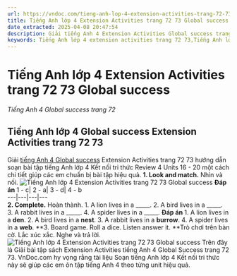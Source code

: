 ```yaml
---
url: https://vndoc.com/tieng-anh-lop-4-extension-activities-trang-72-73-global-success-322852
title: Tiếng Anh lớp 4 Extension Activities trang 72 73 Global success - Tiếng Anh 4 Global success trang 72 - VnDoc.com
date_extracted: 2025-04-08 20:47:54
description: Giải tiếng Anh 4 Extension Activities Global success trang 72 73 giúp các em chuẩn bị bài tập tiếng Anh lớp 4 Global success hiệu quả.
keywords: Tiếng Anh lớp 4 extension activities trang 72 73,Tiếng Anh lớp 4 extension activities,Tiếng Anh 4 Global success extension activities,extension activities tiếng anh lớp 4 global success,tiếng anh lớp 4 global success extension activities,extension activities lớp 4,Tiếng Anh lớp 4 extension activities trang 72 73 Global Success,tiếng anh 4 extension activities,tiếng anh 4 extension activities trang 72 73,tiếng anh 4 extension activities global success
---
```


# Tiếng Anh lớp 4 Extension Activities trang 72 73 Global success
 _Tiếng Anh 4 Global success trang 72_
## Tiếng Anh lớp 4 Global success Extension Activities trang 72 73
Giải [tiếng Anh 4 Global success](<https://vndoc.com/tieng-anh-lop-4-global-success>) Extension Activities trang 72 73 hướng dẫn soạn bài tập tiếng Anh lớp 4 Kết nối tri thức Review 4 Units 16 - 20 một cách chi tiết giúp các em chuẩn bị bài tập hiệu quả.
**1\. Look and match.** Nhìn và nối.
![Tiếng Anh lớp 4 Extension Activities trang 72 73 Global success](https://i.vdoc.vn/data/image/2024/06/25/tieng-anh-lop-4-extension-activities-trang-72-73-global-success-1.png)
**Đáp án**
1 - c| 2 - a| 3 - d| 4 - b  
---|---|---|---  
**2\. Complete.** Hoàn thành.
1\. A lion lives in a \_\_\_\_\_.
2\. A bird lives in a \_\_\_\_\_.
3\. A rabbit lives in a \_\_\_\_\_.
4\. A spider lives in a \_\_\_\_\_.
**Đáp án**
1\. A lion lives in a **den**.
2\. A bird lives in a **nest**.
3\. A rabbit lives in a **burrow**.
4\. A spider lives in a **web**.
**3\. Board game. Roll a dice. Listen answer it. **Trò chơi trên bàn cờ. Lắc xúc xắc. Nghe và trả lời.
![Tiếng Anh lớp 4 Extension Activities trang 72 73 Global success](https://i.vdoc.vn/data/image/2024/06/25/tieng-anh-lop-4-extension-activities-trang-72-73-global-success-2.png)
Trên đây là Giải bài tập sách Extension Activities tiếng Anh 4 Global Success trang 72 73. VnDoc.com hy vọng rằng tài liệu Soạn tiếng Anh lớp 4 Kết nối tri thức này sẽ giúp các em ôn tập tiếng Anh 4 theo từng unit hiệu quả.
